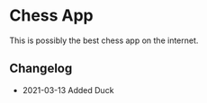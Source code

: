 # Chess App 

This is possibly the best chess app on the internet.


## Changelog

- 2021-03-13 Added Duck
